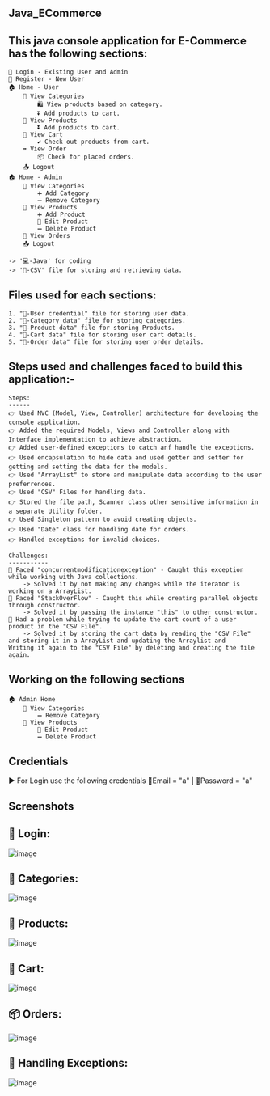 Java_ECommerce
--------------

This java console application for E-Commerce has the following sections:
------------------------------------------------------------------------
    👤 Login - Existing User and Admin
    👥 Register - New User
    🏠 Home - User
        👀 View Categories 
            🛍️ View products based on category.
            ⏬ Add products to cart.
        👀 View Products 
            ⏬ Add products to cart.
        🛒 View Cart 
            ✔️ Check out products from cart.
        ➡️ View Order 
            📦 Check for placed orders.
        📤 Logout
    🏠 Home - Admin 
        👀 View Categories 
            ➕ Add Category 
            ➖ Remove Category 
        👀 View Products 
            ➕ Add Product 
            🔄 Edit Product 
            ➖ Delete Product 
        👀 View Orders 
        📤 Logout

    -> '💻-Java' for coding 
    -> '📁-CSV' file for storing and retrieving data.

Files used for each sections:
-----------------------------
    1. "📁-User credential" file for storing user data.
    2. "📁-Category data" file for storing categories.
    3. "📁-Product data" file for storing Products.
    4. "📁-Cart data" file for storing user cart details.
    5. "📁-Order data" file for storing user order details.


Steps used and challenges faced to build this application:-
-----------------------------------------------------------

    Steps:
    ------
    👉 Used MVC (Model, View, Controller) architecture for developing the console application.
    👉 Added the required Models, Views and Controller along with Interface implementation to achieve abstraction.
    👉 Added user-defined exceptions to catch anf handle the exceptions.
    👉 Used encapsulation to hide data and used getter and setter for getting and setting the data for the models.
    👉 Used "ArrayList" to store and manipulate data according to the user preferrences.
    👉 Used "CSV" Files for handling data.
    👉 Stored the file path, Scanner class other sensitive information in a separate Utility folder.
    👉 Used Singleton pattern to avoid creating objects.
    👉 Used "Date" class for handling date for orders.
    👉 Handled exceptions for invalid choices.

    Challenges:
    -----------
    🔴 Faced "concurrentmodificationexception" - Caught this exception while working with Java collections.
        -> Solved it by not making any changes while the iterator is working on a ArrayList.
    🔴 Faced "StackOverFlow" - Caught this while creating parallel objects through constructor.
        -> Solved it by passing the instance "this" to other constructor.
    🔴 Had a problem while trying to update the cart count of a user product in the "CSV File".
        -> Solved it by storing the cart data by reading the "CSV File" and storing it in a ArrayList and updating the Arraylist and                 Writing it again to the "CSV File" by deleting and creating the file again.


Working on the following sections 
---------------------------------
    🏠 Admin Home 
        👀 View Categories
            ➖ Remove Category 
        👀 View Products 
            🔄 Edit Product 
            ➖ Delete Product 

Credentials 
-----------
  ▶️ For Login use the following credentials
      📧Email = "a" | 🔐Password = "a"


Screenshots
-----------
👤 Login:
---------

![image](https://github.com/KarthigaGurusamy/Java_ECommerce/assets/145537707/dbf6e3f6-9e18-481b-b61d-7959135956b2)

 👀 Categories:
 --------------

 ![image](https://github.com/KarthigaGurusamy/Java_ECommerce/assets/145537707/1fce68dc-2986-494d-98ae-80e565845b74)

 👀 Products:
 ------------

 ![image](https://github.com/KarthigaGurusamy/Java_ECommerce/assets/145537707/b7d527b9-b02c-4901-9e96-4d1286061d3b)


🛒 Cart:
---------

![image](https://github.com/KarthigaGurusamy/Java_ECommerce/assets/145537707/26099ba6-fb8b-4b28-835a-272b31868ef6)


📦 Orders:
----------

![image](https://github.com/KarthigaGurusamy/Java_ECommerce/assets/145537707/6c0ae626-8164-4d1d-8a57-deac675d0064)


🔴 Handling Exceptions:
-----------------------

![image](https://github.com/KarthigaGurusamy/Java_ECommerce/assets/145537707/986de6f0-407d-45cf-9fad-7f12a641cb63)



